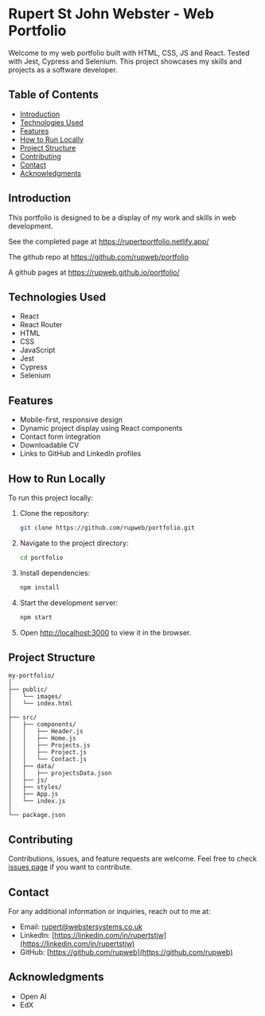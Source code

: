 
# Rupert St John Webster - Web Portfolio

Welcome to my web portfolio built with HTML, CSS, JS and React. Tested with Jest, Cypress and Selenium. This project showcases my skills and projects as a software developer.

## Table of Contents

- [Introduction](#introduction)
- [Technologies Used](#technologies-used)
- [Features](#features)
- [How to Run Locally](#how-to-run-locally)
- [Project Structure](#project-structure)
- [Contributing](#contributing)
- [Contact](#contact)
- [Acknowledgments](#acknowledgments)

## Introduction

This portfolio is designed to be a display of my work and skills in web development.

See the completed page at https://rupertportfolio.netlify.app/ 

The github repo at https://github.com/rupweb/portfolio

A github pages at https://rupweb.github.io/portfolio/

## Technologies Used

- React
- React Router
- HTML
- CSS
- JavaScript
- Jest
- Cypress
- Selenium

## Features

- Mobile-first, responsive design
- Dynamic project display using React components
- Contact form integration
- Downloadable CV
- Links to GitHub and LinkedIn profiles

## How to Run Locally

To run this project locally:

1. Clone the repository:
   ```bash
   git clone https://github.com/rupweb/portfolio.git
   ```
2. Navigate to the project directory:
   ```bash
   cd portfolio
   ```
3. Install dependencies:
   ```bash
   npm install
   ```
4. Start the development server:
   ```bash
   npm start
   ```
5. Open [http://localhost:3000](http://localhost:3000) to view it in the browser.

## Project Structure

```
my-portfolio/
│
├── public/
│   └── images/
│   └── index.html
│
├── src/
│   ├── components/
│   │   ├── Header.js
│   │   ├── Home.js
│   │   ├── Projects.js
│   │   ├── Project.js
│   │   └── Contact.js
│   ├── data/
│   │   ├── projectsData.json
│   ├── js/
│   ├── styles/
│   ├── App.js
│   └── index.js
│
└── package.json
```

## Contributing

Contributions, issues, and feature requests are welcome. Feel free to check [issues page](https://github.com/rupweb/portfolio/issues) if you want to contribute.

## Contact

For any additional information or inquiries, reach out to me at:

- Email: [rupert@webstersystems.co.uk](mailto:rupert@webstersystems.co.uk)
- LinkedIn: [https://linkedin.com/in/rupertstjw](https://linkedin.com/in/rupertstjw)
- GitHub: [https://github.com/rupweb](https://github.com/rupweb)

## Acknowledgments

- Open AI
- EdX
